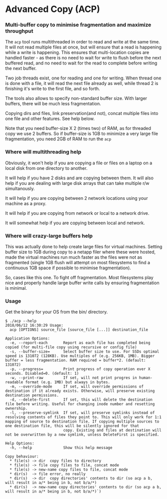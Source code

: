 # Advanced Copy (ACP)

### Multi-buffer copy to minimise fragmentation and maximize throughput

The `acp` tool runs multithreaded in order to read and write at the same time. It will not read multiple files at once, but will ensure that a read is happening while a write is happening. This ensures that multi-location copies are handled faster - as there is no need to wait for write to flush before the next buffered read, and no need to wait for the read to complete before writing the next buffer.

Two job threads exist, one for reading and one for writing. When thread one is done with a file, it will read the next file already as well, while thread 2 is finishing it's write to the first file, and so forth.

The tools also allows to specify non-standard buffer size. With larger buffers, there will be much less fragmentation.

Copying dirs and files, link preservation(and not), concat multiple files into one file and other features. See help below.

Note that you need buffer-size X 2 (times two) of RAM, as for threaded copy we use 2 buffers. So if buffer-size is 1GB to minimize a very large file fragmentation, you need 2GB of RAM to run the `acp`

### Where will multithreading help

Obviously, it won't help if you are copying a file or files on a laptop on a local disk from one directory to another.

It will help if you have 2 disks and are copying between them. It will also help if you are dealing with large disk arrays that can take multiple r/w simultanously.

It will help if you are copying between 2 network locations using your machine as a proxy.

It will help if you are copying from network or local to a network drive.

It will somewhat help if you are copying between local and network.

### Where will crazy-large buffers help

This was actually done to help create large files for virtual machines. Setting buffer size to 1GB during copy to a netapp filer where these were hosted, made the virtual machines run much faster as the files were not as fragmented (single 1GB flush will attempt on most filesystems to find a continuous 1GB space if possible to minimise fragmentation).

So, cases like this one. To fight off fragmentation. Most filesystems play nice and properly handle large buffer write calls by ensuring fragmentation is minimal.

### Usage

Get the binary for your OS from the bin/ directory.

```
$ ./acp --help
2018/06/12 16:30:29 Usage:
  acp [OPTIONS] source_file [source_file [...]] destination_file

Application Options:
  -e, --report-each       Report as each file has completed being copied (for multi-file copy using recursive or config file)
  -s, --buffer-size=      Select buffer size to use. For SSDs optimal speed is 131072 (128KB). Use multiples of (e.g. 256KB, 1MB). Bigger buffer = less fragmentation. RAM required = buffer*2. (default: 131072)
  -p, --progress=         Print progress of copy operation ever X seconds. Disabled=0. (default: 1)
  -w, --print-raw         If set, will not print progres in human-readable format (e.g. 1MB) but always in bytes.
  -m, --override-mode     If set, will override permissions of destination if it already exists. Otherwise, will preserve existing destination permissions.
  -d, --delete-first      If set, this will delete the destination file before writing. Useful for changing inode number and resetting ownership.
  -l, --preserve-symlink  If set, will preserve symlinks instead of resolving contents of files they point to. This will only work for 1:1 mapping of source to destination file. If copying multiple sources to one destination file, this will be silently ignored for that
                          copy. Existing and files at destination will not be overwritten by a new symlink, unless DeleteFirst is specified.

Help Options:
  -h, --help              Show this help message

Copy behaviour:
  * file(s) -> dir	copy files to directory
  * file(s) -> file	copy files to file, concat mode
  * file(s) -> new-name	copy files to file, concat mode
  * dir(s)  -> file	error, no really
  * dir(s)  -> dir	copy directories' contents to dir (so acp a b, will result in a/* being in b, not b/a/*)
  * dir(s)  -> new-name	copy directories' contents to dir (so acp a b, will result in a/* being in b, not b/a/*)`) 
```
